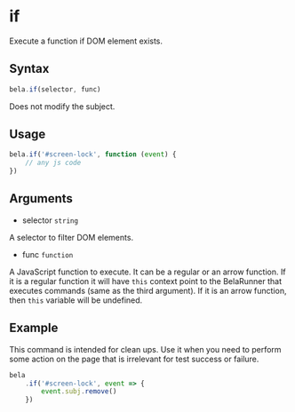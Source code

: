 # if

Execute a function if DOM element exists.

## Syntax

```js
bela.if(selector, func)
```
Does not modify the subject.

## Usage

```js
bela.if('#screen-lock', function (event) {
    // any js code
})
```

## Arguments

- selector `string`

A selector to filter DOM elements.

- func `function`

A JavaScript function to execute. It can be a regular or an arrow function. If it is a regular function it will have `this` context point to the BelaRunner that executes commands (same as the third argument). If it is an arrow function, then `this` variable will be undefined.

## Example

This command is intended for clean ups. Use it when you need to perform some action on the page that is irrelevant for test success or failure.

```js
bela
    .if('#screen-lock', event => {
        event.subj.remove()
    })
```
